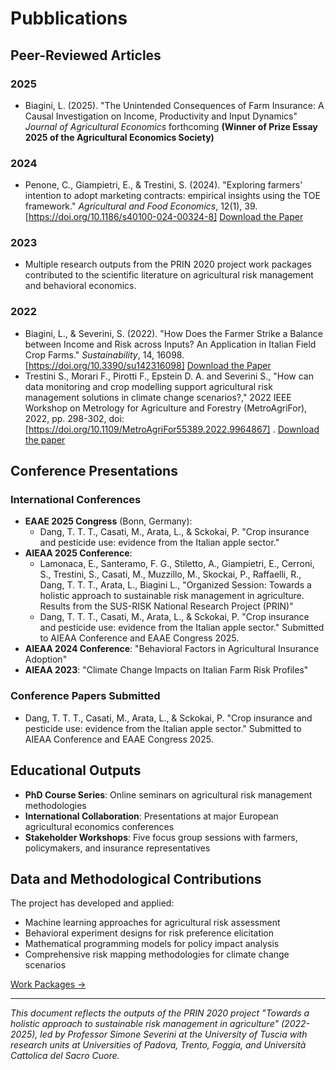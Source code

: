 # Pubblications
## Peer-Reviewed Articles

### 2025
- Biagini, L. (2025). "The Unintended Consequences of Farm Insurance: A Causal Investigation on Income, Productivity and Input Dynamics" *Journal of Agricultural Economics* forthcoming **(Winner of Prize Essay 2025 of the Agricultural Economics Society)**

### 2024
- Penone, C., Giampietri, E., & Trestini, S. (2024). "Exploring farmers' intention to adopt marketing contracts: empirical insights using the TOE framework." *Agricultural and Food Economics*, 12(1), 39. [https://doi.org/10.1186/s40100-024-00324-8] [Download the Paper](https://raw.githubusercontent.com/PRINSUS-RIsk/SUS-Risk/main/Deliverables/D.5/D5.3/Paper_D5.3.pdf)

### 2023
- Multiple research outputs from the PRIN 2020 project work packages contributed to the scientific literature on agricultural risk management and behavioral economics.

### 2022
- Biagini, L., & Severini, S. (2022). "How Does the Farmer Strike a Balance between Income and Risk across Inputs? An Application in Italian Field Crop Farms." *Sustainability*, 14, 16098. [https://doi.org/10.3390/su142316098] [Download the Paper](https://raw.githubusercontent.com/PRINSUS-RIsk/SUS-Risk/main/Deliverables/D.1/D1.3/sustainability-14-16098.pdf)
- Trestini S., Morari F., Pirotti F., Epstein D. A. and Severini S., "How can data monitoring and crop modelling support agricultural risk management solutions in climate change scenarios?," 2022 IEEE Workshop on Metrology for Agriculture and Forestry (MetroAgriFor), 2022, pp. 298-302, doi: [https://doi.org/10.1109/MetroAgriFor55389.2022.9964867] .
[Download the paper](https://github.com/user-attachments/files/20961127/How_can_data_monitoring_and_crop_modelling_support_agricultural_risk_management_solutions_in_climate_change_scenarios.pdf)


## Conference Presentations

### International Conferences
- **EAAE 2025 Congress** (Bonn, Germany):
    -    Dang, T. T. T., Casati, M., Arata, L., & Sckokai, P. "Crop insurance and pesticide use: evidence from the Italian apple sector."
- **AIEAA 2025 Conference**:
    -  Lamonaca, E., Santeramo, F. G., Stiletto, A., Giampietri, E., Cerroni, S., Trestini, S., Casati, M., Muzzillo, M., Skockai, P., Raffaelli, R., Dang, T. T. T., Arata, L., Biagini L., "Organized Session: Towards a holistic approach to sustainable risk management in agriculture. Results from the SUS-RISK National Research Project (PRIN)"
    - Dang, T. T. T., Casati, M., Arata, L., & Sckokai, P. "Crop insurance and pesticide use: evidence from the Italian apple sector." Submitted to AIEAA Conference and EAAE Congress 2025.
- **AIEAA 2024 Conference**: "Behavioral Factors in Agricultural Insurance Adoption"
- **AIEAA 2023**: "Climate Change Impacts on Italian Farm Risk Profiles"


### Conference Papers Submitted
- Dang, T. T. T., Casati, M., Arata, L., & Sckokai, P. "Crop insurance and pesticide use: evidence from the Italian apple sector." Submitted to AIEAA Conference and EAAE Congress 2025.


## Educational Outputs

- **PhD Course Series**: Online seminars on agricultural risk management methodologies
- **International Collaboration**: Presentations at major European agricultural economics conferences
- **Stakeholder Workshops**: Five focus group sessions with farmers, policymakers, and insurance representatives

## Data and Methodological Contributions

The project has developed and applied:
- Machine learning approaches for agricultural risk assessment
- Behavioral experiment designs for risk preference elicitation
- Mathematical programming models for policy impact analysis
- Comprehensive risk mapping methodologies for climate change scenarios



[Work Packages →](/research/work-packages.md)

---

*This document reflects the outputs of the PRIN 2020 project "Towards a holistic approach to sustainable risk management in agriculture" (2022-2025), led by Professor Simone Severini at the University of Tuscia with research units at Universities of Padova, Trento, Foggia, and Università Cattolica del Sacro Cuore.*
